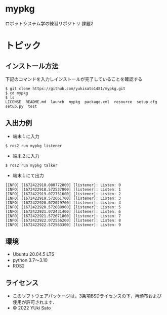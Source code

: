 # mypkg
ロボットシステム学の練習リポジトリ 課題2

# トピック

## インストール方法
下記のコマンドを入力しインストールが完了していることを確認する  
```
$ git clone https://github.com/yukisato1481/mypkg.git
$ cd mypkg
$ ls
LICENSE  README.md  launch  mypkg  package.xml  resource  setup.cfg  setup.py  test
```
## 入出力例
* 端末１に入力  
```
$ ros2 run mypkg listener
```  
* 端末２に入力  
```
$ ros2 run mypkg talker
```  
* 端末１にて出力  
```
[INFO] [1672422918.080772800] [listener]: Listen: 0
[INFO] [1672422918.572537800] [listener]: Listen: 1
[INFO] [1672422919.072751600] [listener]: Listen: 2
[INFO] [1672422919.572661700] [listener]: Listen: 3
[INFO] [1672422920.072029700] [listener]: Listen: 4
[INFO] [1672422920.572088900] [listener]: Listen: 5
[INFO] [1672422921.072431400] [listener]: Listen: 6
[INFO] [1672422921.572671800] [listener]: Listen: 7
[INFO] [1672422922.072556200] [listener]: Listen: 8
[INFO] [1672422922.572563300] [listener]: Listen: 9
``` 
## 環境
 * Ubuntu 20.04.5 LTS
 * python 3.7～3.10
 * ROS2
## ライセンス
 * このソフトウェアパッケージは，3条項BSDライセンスの下，再頒布および使用が許可されます．
 * © 2022 YUki Sato
